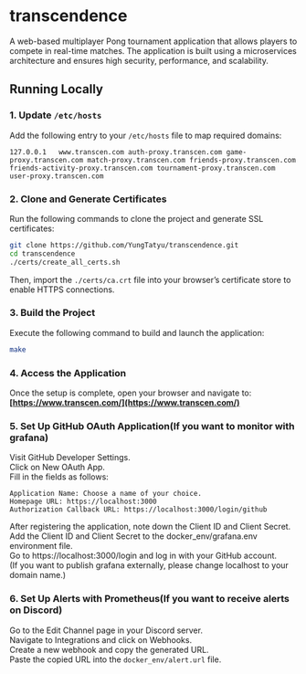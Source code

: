 # transcendence
A web-based multiplayer Pong tournament application that allows players to compete in real-time matches. The application is built using a microservices architecture and ensures high security, performance, and scalability.

## Running Locally
### 1. Update `/etc/hosts`
Add the following entry to your `/etc/hosts` file to map required domains:
```
127.0.0.1   www.transcen.com auth-proxy.transcen.com game-proxy.transcen.com match-proxy.transcen.com friends-proxy.transcen.com friends-activity-proxy.transcen.com tournament-proxy.transcen.com user-proxy.transcen.com
```

### 2. Clone and Generate Certificates
Run the following commands to clone the project and generate SSL certificates:
```bash
git clone https://github.com/YungTatyu/transcendence.git
cd transcendence
./certs/create_all_certs.sh
```
Then, import the `./certs/ca.crt` file into your browser’s certificate store to enable HTTPS connections.

### 3. Build the Project
Execute the following command to build and launch the application:
```bash
make
```
### 4. Access the Application
Once the setup is complete, open your browser and navigate to:  
**[https://www.transcen.com/](https://www.transcen.com/)**

### 5. Set Up GitHub OAuth Application(If you want to monitor with grafana)
Visit GitHub Developer Settings.<br>
Click on New OAuth App.<br>
Fill in the fields as follows:
```
Application Name: Choose a name of your choice.
Homepage URL: https://localhost:3000
Authorization Callback URL: https://localhost:3000/login/github
```
After registering the application, note down the Client ID and Client Secret.<br>
Add the Client ID and Client Secret to the docker_env/grafana.env environment file.<br>
Go to https://localhost:3000/login and log in with your GitHub account.<br>
(If you want to publish grafana externally, please change localhost to your domain name.)

### 6. Set Up Alerts with Prometheus(If you want to receive alerts on Discord)
Go to the Edit Channel page in your Discord server.<br>
Navigate to Integrations and click on Webhooks.<br>
Create a new webhook and copy the generated URL.<br>
Paste the copied URL into the `docker_env/alert.url` file.

